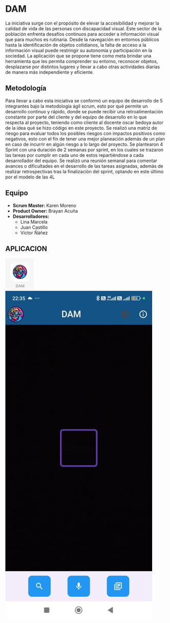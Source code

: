# DAM

La iniciativa surge con el propósito de elevar la accesibilidad y mejorar la calidad de vida de
las personas con discapacidad visual. Este sector de la población enfrenta desafíos continuos
para acceder a información visual que para muchos es rutinaria. Desde la navegación en
entornos públicos hasta la identificación de objetos cotidianos, la falta de acceso a la
información visual puede restringir su autonomía y participación en la sociedad. La
aplicación que se propone tiene como meta brindar una herramienta que les permita
comprender su entorno, reconocer objetos, desplazarse por distintos lugares y llevar a cabo
otras actividades diarias de manera más independiente y eficiente.
## Metodología


Para llevar a cabo esta iniciativa se conformó un equipo de desarrollo de 5 integrantes bajo la
metodología ágil scrum, esto por qué permite un desarrollo continuo y rápido, donde se puede
recibir una retroalimentación constante por parte del cliente y del equipo de desarrollo en lo
que respecta al proyecto, teniendo como cliente al docente oscar bedoya autor de la idea qué
se hizo código en este proyecto.
Se realizó una matriz de riesgo para evaluar todos los posibles riesgos con impactos positivos
como negativos, esto con el fin de tener una mejor planeación además de un plan en caso de
incurrir en algún riesgo a lo largo del proyecto.
Se plantearon 4 Sprint con una duración de 2 semanas por sprint, en los cuales se trazaron las
tareas por cumplir en cada uno de estos repartiéndose a cada desarrollador del equipo. Se
realizó una reunión semanal para comentar avances o dificultades en el desarrollo de las
tareas asignadas, además de realizar retrospectivas tras la finalización del sprint, optando en
este último por el modelo de las 4L
## Equipo

- **Scrum Master:** Karen Moreno
- **Product Owner:** Brayan Acuña
- **Desarrolladores:**
  - Lina Marcela
  - Juan Castillo
  - Víctor Ñáñez
## APLICACION
![alt text](image.png)
![alt text](<Imagen de WhatsApp 2024-06-04 a las 22.35.44_c9a3cacb.jpg>)